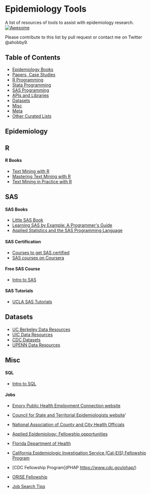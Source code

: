 # Epidemiology Tools
A list of resources of tools to assist with epidemiology research. [![Awesome](https://awesome.re/badge.svg)](https://awesome.re)

Please contribute to this list by pull request or contact me on Twitter @ahobby9.

## Table of Contents
- [Epidemiology Books](#epidemiology)
- [Papers, Case Studies](#papers-case-studies)
- [R Programming](#r)
- [Stata Programming](#stata)
- [SAS Programming](#sas)
- [APIs and Libraries](#apis-and-libraries)
- [Datasets](#datasets)
- [Misc](#misc)
- [Meta](#meta)
- [Other Curated Lists](#other-curated-lists)

## Epidemiology 

## R

#### R Books
- [Text Mining with R](http://tidytextmining.com/)
- [Mastering Text Mining with R](http://shop.oreilly.com/product/9781783551811.do?green=C89CE13A-3CEC-5EBD-08AC-F97ED76586DF&intcmp=af-mybuy-9781783551811.IP)
- [Text Mining in Practice with R](https://www.wiley.com/en-us/Text+Mining+in+Practice+with+R-p-9781119282013)

## SAS

#### SAS Books
- [Little SAS Book](https://amzn.to/2CR6URI)
- [Learning SAS by Example: A Programmer's Guide](https://amzn.to/2UleDhU)
- [Applied Statistics and the SAS Programming Language](https://amzn.to/2DFLOXW)

#### SAS Certification 

- [Courses to get SAS certified](https://www.sas.com/en_us/certification.html)
- [SAS courses on Coursera](https://www.coursera.org/courses?query=sas)

#### Free SAS Course
- [Intro to SAS](https://support.sas.com/edu/elearning.html?ctry=us&productType=library&fbclid=IwAR38FboNEhSRgM5UbixtenOT4PUAchLWmO-IzULOiHWkkcKcwGV_Wvh0Qks)

#### SAS Tutorials
- [UCLA SAS Tutorials](https://stats.idre.ucla.edu/sas/)

## Datasets

####
- [UC Berkeley Data Resources](http://guides.lib.berkeley.edu/publichealth/healthstatistics/rawdata)
- [UIC Data Resources](https://researchguides.uic.edu/c.php?g=252253&p=1683071)
- [CDC Datasets](https://www.cdc.gov/DataStatistics/)
- [UPENN Data Resources](https://guides.library.upenn.edu/c.php?g=475317&p=3256960)

## Misc

#### SQL

- [Intro to SQL](https://www.datacamp.com/courses/intro-to-sql-for-data-science)

#### Jobs

- [Emory Public Health Employment Connection website](http://cfusion.sph.emory.edu/PHEC/index.cfm?CFID=13092232&CFTOKEN=80281718)

- [Council for State and Territorial Epidemiologists website](http://www.cste.org/ )'

- [National Association of County and City Health Officials](http://www.naccho.org/ )

- [Applied Epidemiology: Fellowship opportunities](http://www.cste.org/?page=CSTEFellowships) 

- [Florida Department of Health](http://www.floridahealth.gov/%5C/diseases-and-conditions/disease-reporting-and-management/florida-epidemic-intelligence-service/index.html)

- [California Epidemiologic Investigation Service (Cal-EIS) Fellowship Program](https://www.cdph.ca.gov/programs/Pages/CaliforniaEpidemiologicInvestigationService(Cal-EIS).aspx)

- [CDC Fellowship Program](PHAP https://www.cdc.gov/phap/)

- [ORISE Fellowship](https://orise.orau.gov/stem/internships-fellowships-research-opportunities/index.html)

- [Job Search Tips](https://docs.google.com/document/d/1ooZ5MtfEo9lHDY_zS2UeFJRY8H5b17JfU5L_Ib6xlfA/mobilebasic?fbclid=IwAR15ni1J7xR9eo1bE5k0o4x3TKMHU5FncDfKdrMGjlTp0R_YKWEg3xIoLjo)
